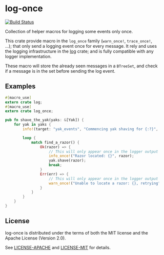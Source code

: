 # log-once

[![Build Status](https://travis-ci.org/Luthaf/log-once.svg?branch=master)](https://travis-ci.org/Luthaf/log-once)

Collection of helper macros for logging some events only once.

This crate provide macro in the `log_once` family (`warn_once!`,
`trace_once!`, ...); that only send a logging event once for every message.
It rely and uses the logging infrastructure in the [log][log] crate; and
is fully compatible with any logger implementation.

These macro will store the already seen messages in a `BTreeSet`, and check
if a message is in the set before sending the log event.

[log]: https://crates.io/crates/log

## Examples

```rust
#[macro_use]
extern crate log;
#[macro_use]
extern crate log_once;

pub fn shave_the_yak(yaks: &[Yak]) {
    for yak in yaks {
        info!(target: "yak_events", "Commencing yak shaving for {:?}", yak);

        loop {
            match find_a_razor() {
                Ok(razor) => {
                    // This will only appear once in the logger output for each razor
                    info_once!("Razor located: {}", razor);
                    yak.shave(razor);
                    break;
                }
                Err(err) => {
                    // This will only appear once in the logger output for each error
                    warn_once!("Unable to locate a razor: {}, retrying", err);
                }
            }
        }
    }
}
```

## License

log-once is distributed under the terms of both the MIT license and the
Apache License (Version 2.0).

See [LICENSE-APACHE](LICENSE-APACHE) and [LICENSE-MIT](LICENSE-MIT) for details.

